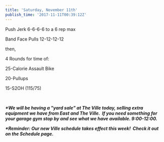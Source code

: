 ```yaml
---
title: 'Saturday, November 11th'
publish_time: '2017-11-11T00:39:12Z'
---
```


Push Jerk 6-6-6-6 to a 6 rep max

Band Face Pulls 12-12-12-12

then,

4 Rounds for time of:

25-Calorie Assault Bike

20-Pullups

15-S2OH (115/75)

 

***\*We will be having a "yard sale" at The Ville today, selling extra
equipment we have from East and The Ville.  If you need something for
your garage gym stop by and see what we have available. 9:00-12:00.***

***\*Reminder: Our new Ville schedule takes effect this week!  Check it
out on the Schedule page.***
